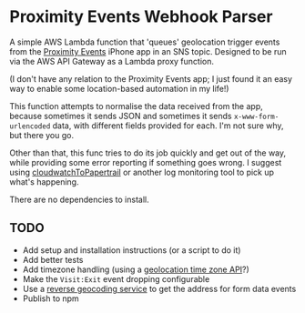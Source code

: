 # Proximity Events Webhook Parser

A simple AWS Lambda function that 'queues' geolocation trigger events from the [Proximity Events](http://proximityevents.com/) iPhone app in an SNS topic. Designed to be run via the AWS API Gateway as a Lambda proxy function.

(I don't have any relation to the Proximity Events app; I just found it an easy way to enable some location-based automation in my life!)

This function attempts to normalise the data received from the app, because sometimes it sends JSON and sometimes it sends `x-www-form-urlencoded` data, with different fields provided for each. I'm not sure why, but there you go.

Other than that, this func tries to do its job quickly and get out of the way, while providing some error reporting if something goes wrong. I suggest using [cloudwatchToPapertrail](https://github.com/tdmalone/cloudwatch-to-papertrail) or another log monitoring tool to pick up what's happening.

There are no dependencies to install.

## TODO

* Add setup and installation instructions (or a script to do it)
* Add better tests
* Add timezone handling (using a [geolocation time zone API](https://developers.google.com/maps/documentation/timezone/start)?)
* Make the `Visit:Exit` event dropping configurable
* Use a [reverse geocoding service](https://developers.google.com/maps/documentation/geocoding/intro#ReverseGeocoding) to get the address for form data events
* Publish to npm
